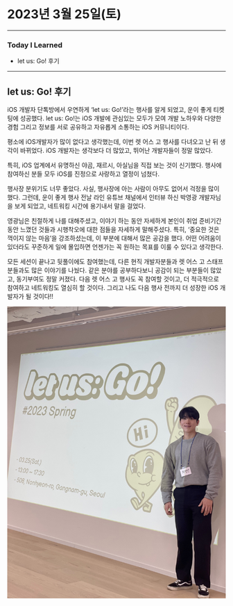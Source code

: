 # 2023년 3월 25일(토)

---

### Today I Learned 

- let us: Go! 후기

---

## let us: Go! 후기

iOS 개발자 단톡방에서 우연하게 ‘let us: Go!’라는 행사를 알게 되었고, 운이 좋게 티켓팅에 성공했다. let us: Go!는 iOS 개발에 관심있는 모두가 모여 개발 노하우와 다양한 경험 그리고 정보를 서로 공유하고 자유롭게 소통하는 iOS 커뮤니티이다.

평소에 iOS개발자가 많이 없다고 생각했는데, 이번 렛 어스 고 행사를 다녀오고 난 뒤 생각이 바뀌었다. iOS 개발자는 생각보다 더 많았고, 뛰어난 개발자들이 정말 많았다.

특히, iOS 업계에서 유명하신 야곰, 재르시, 아실님을 직접 보는 것이 신기했다. 행사에 참여하신 분들 모두 iOS를 진정으로 사랑하고 열정이 넘쳤다.

행사장 분위기도 너무 좋았다. 사실, 행사장에 아는 사람이 아무도 없어서 걱정을 많이 했다. 그런데, 운이 좋게 행사 전날 라인 유튜브 채널에서 인터뷰 하신 박영광 개발자님을 보게 되었고, 네트워킹 시간에 용기내서 말을 걸었다.

영광님은 친절하게 나를 대해주셨고, 이야기 하는 동안 자세하게 본인이 취업 준비기간 동안 느꼈던 것들과 시행착오에 대한 점들을 자세하게 말해주셨다. 특히, ‘중요한 것은 꺽이지 않는 마음’을 강조하셨는데, 이 부분에 대해서 많은 공감을 했다. 어떤 어려움이 있더라도 꾸준하게 일에 몰입하면 언젠가는 꼭 원하는 목표를 이룰 수 있다고 생각한다.

모든 세션이 끝나고 뒷풀이에도 참여했는데, 다른 현직 개발자분들과 렛 어스 고 스태프 분들과도 많은 이야기를 나눴다. 같은 분야를 공부하다보니 공감이 되는 부분들이 많았고, 동기부여도 정말 커졌다. 다음 렛 어스 고 행사도 꼭 참여할 것이고, 더 적극적으로 참여하고 네트워킹도 열심히 할 것이다. 그리고 나도 다음 행사 전까지 더 성장한 iOS 개발자가 될 것이다!!

![](https://github.com/myungsun7782/TIL/blob/main/image/let_us_go.jpg)